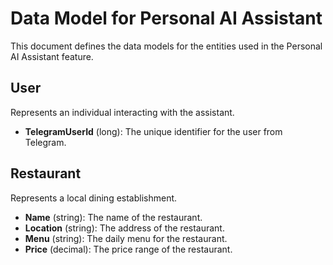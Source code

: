 # Data Model for Personal AI Assistant

This document defines the data models for the entities used in the Personal AI Assistant feature.

## User
Represents an individual interacting with the assistant.

- **TelegramUserId** (long): The unique identifier for the user from Telegram.

## Restaurant
Represents a local dining establishment.

- **Name** (string): The name of the restaurant.
- **Location** (string): The address of the restaurant.
- **Menu** (string): The daily menu for the restaurant.
- **Price** (decimal): The price range of the restaurant.
